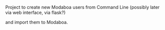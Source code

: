 Project to create new Modaboa users from Command Line
(possibly later via web interface, via flask?)

and import them to Modaboa.
